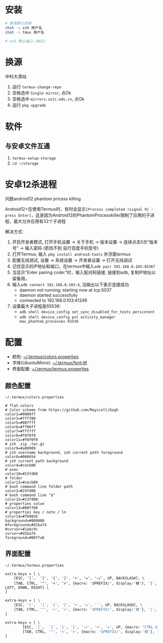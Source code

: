 
# 安装

```sh
# 修改默认终端
chsh -s zsh 用户名
chsh -s tmux 用户名

# ssh 默认端口：8022
```

# 换源

中科大源站

1. 运行 `termux-change-repo`
2. 空格选中 `Single mirror`, 点Ok
3. 空格选中 `mirrors.ustc.edu.cn`, 点Ok
4. 运行 `pkg upgrade`

# 软件

## 与安卓文件互通

1. `termux-setup-storage`
2. `cd ~/storage`

# 安卓12杀进程

问题android12 phantom pricess killing

Android12+在使用Termux时，有时会显示`[Process completed (signal 9) - press Enter]`，这是因为Android12的PhantomProcesskiller限制了应用的子进程，最大允许应用有32个子进程

解决方式:

1. 开启开发者模式, 打开手机设置 -> 关于手机 -> 版本设置 -> 连续点击5次“版本号” -> 输入密码 (若找不到 自行百度手机型号)
2. 打开Termux, 输入 `pkg install android-tools` 并浮窗termux
4. 配置无线调试, 设置 -> 系统设置 -> 开发者设置 -> 打开无线调试
5. 记住显示的IP地址和端口，在termux中输入`adb pair 192.168.0.103:45367`
6. 当显示“Enter pairing code:”时，输入配对码链接, 链接到adb, 复制IP地址以留备用。
7. 输入`adb connect 192.168.0.103:4`, 当输出以下表示连接成功
    - daemon not running; starting now at tcp:5037
    - daemon started successfully
    - connected to 192.168.0.103:41249
8. 设置最大子进程是65536: 
    - `adb shell device_config set_sync_disabled_for_tests persistent`
    - `adb shell device_config put activity_manager max_phantom_processes 65536`

# 配置

- 颜色: [~/.termux/colors.properties](file/termux/colors.properties)
- 字体(UbuntuMono): [~/.termux/font.ttf](file/termux/font.ttf)
- 界面配置: [~/.termux/termux.properties](file/termux/termux.properties)

## 颜色配置

` ~/.termux/colors.properties `

```properties
# flat.colors
# Color scheme from https://github.com/Mayccoll/Gogh
color1=#0000ff
color3=#ffff00
color5=#00ffff
color6=#ff00ff
color7=#ffffff
color8=#f0f0f0
color11=#f0f0f0
# zsh .zip .tar.gz
color9=#a80909
# zsh username background, zsh current path foreground
color0=#006054
# zsh current path background
color4=#cecb00
# exec
color10=#23fd00
# folder
color12=#cecb00
# bash command line folder path
color2=#23fd00
# bash command line "$"
color15=#23fd00
# properties value
color13=#00ff00
# properties key / note / ln
color14=#f6903b
background=#000000
#foreground=#d1ba74
#cursor=#1abc9c
cursor=#d1ba74
foreground=#00ffa8
```

## 界面配置

` ~/.termux/termux.properties `

```properties
extra-keys = [ \
    [ESC, '[',  ']', '{', '}', '+', '=', '~/', UP, BACKSLASH], \
    [TAB, CTRL, '"', '<', '>', {macro: '$PREFIX/', display:'根'}, '|', LEFT, DOWN, RIGHT] \
]
```

```bash
extra-keys = [ \    
    [ESC, '[',  ']', '{', '}', '+', '=', '`', UP, BACKSLASH], \
    [TAB, CTRL, '"', '<', '>', {macro: '$PREFIX/', display:'根'}, '|', LEFT, DOWN, RIGHT] \
]
```

```bash
extra-keys = [ \
        [ESC, '[',  ']', '{', '}', '~/', '+', '=', UP, {macro: "CTRL b c", display: "[+]"}], \
        [TAB, CTRL, '"', '<', '>', {macro: '$PREFIX/', display:'根'}, '|', LEFT, DOWN, RIGHT] \
]
```